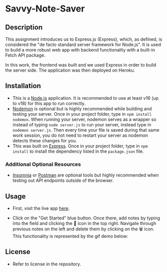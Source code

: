 # Savvy-Note-Saver

## Description

This assignment introduces us to Express.js (Express), which, as defined, is considered the "de facto standard server framework for Node.js". It is used to build a more robust web app with backend functionality with a built-in Fetch API package.

In this work, the frontend was built and we used Express in order to build the server side. The application was then deployed on Heroku.

## Installation

- This is a [Node.js](https://nodejs.org/en) application. It is recommended to use at least v16 (up to v18) for this app to run correctly.
- [Nodemon](https://www.npmjs.com/package/nodemon) is optional but is highly recommended while building and testing your server. Once in your project folder, type in `npm install nodemon`. When running your server, nodemon serves as a wrapper so instead of typing `node server.js` to run your server, instead type in `nodemon server.js`. Then every time your file is saved during that same work session, you do not need to restart your server as nodemon detects these changes for you.
- This was built on [Express](https://expressjs.com/). Once in your project folder, type in `npm install` to install the dependency listed in the `package.json` file.

### Additional Optional Resources

- [Insomnia](https://insomnia.rest/) or [Postman](https://www.postman.com/) are optional tools but highly recommended when testing out API endpoints outside of the browser.

## Usage

- First, visit the live app [here](https://savvy-note-taker.herokuapp.com/).

- Click on the "Get Started" blue button. Once there, add notes by typing into the field and clicking the :floppy_disk: icon in the top right. Navigate through previous notes on the left and delete them by clicking on the :wastebasket: icon. This functionality is represented by the gif demo below:

## License

- Refer to license in the repository.
